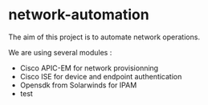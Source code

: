 # network-automation
The aim of this project is to automate network operations.

We are using several modules :
  - Cisco APIC-EM for network provisionning
  - Cisco ISE for device and endpoint authentication
  - Opensdk from Solarwinds for IPAM
  - test

